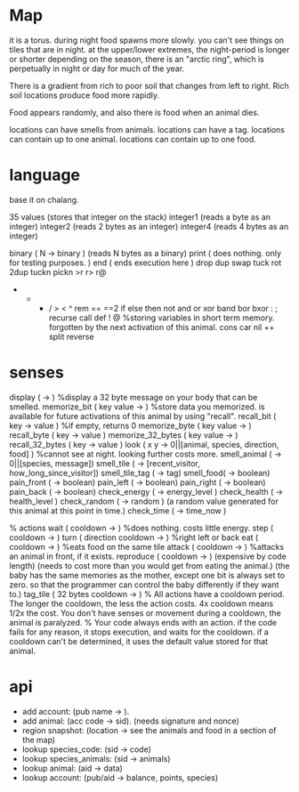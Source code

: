 Map
============

it is a torus.
during night food spawns more slowly.
you can't see things on tiles that are in night.
at the upper/lower extremes, the night-period is longer or shorter depending on the season, there is an "arctic ring", which is perpetually in night or day for much of the year.

There is a gradient from rich to poor soil that changes from left to right.
Rich soil locations produce food more rapidly.

Food appears randomly, and also there is food when an animal dies.

locations can have smells from animals.
locations can have a tag.
locations can contain up to one animal.
locations can contain up to one food.


language
=======

base it on chalang.

35 values (stores that integer on the stack)
integer1 (reads a byte as an integer)
integer2 (reads 2 bytes as an integer)
integer4 (reads 4 bytes as an integer)

binary ( N -> binary ) (reads N bytes as a binary)
print ( does nothing. only for testing purposes. )
end ( ends execution here )
drop dup swap tuck rot 2dup tuckn pickn >r r> r@
+ - * / > < ^ rem == ==2
if else then
not and or xor band bor bxor
: ; recurse call def
! @ %storing variables in short term memory. forgotten by the next activation of this animal.
cons car nil ++ split reverse

# senses 
display ( -> )  %display a 32 byte message on your body that can be smelled.
memorize_bit ( key value -> ) %store data you memorized. is available for future activations of this animal by using "recall".
recall_bit ( key -> value ) %if empty, returns 0
memorize_byte ( key value -> ) 
recall_byte ( key -> value )
memorize_32_bytes ( key value -> )
recall_32_bytes ( key -> value )
look ( x y -> 0||[animal, species, direction, food] ) %cannot see at night. looking further costs more.
smell_animal ( -> 0||[species, message])
smell_tile ( -> [recent_visitor, how_long_since_visitor])
smell_tile_tag ( -> tag)
smell_food( -> boolean)
pain_front ( -> boolean)
pain_left ( -> boolean)
pain_right ( -> boolean)
pain_back ( -> boolean)
check_energy ( -> energy_level )
check_health ( -> health_level )
check_random ( -> random ) (a random value generated for this animal at this point in time.)
check_time ( -> time_now )


% actions
wait ( cooldown -> ) %does nothing. costs little energy.
step ( cooldown -> ) 
turn ( direction cooldown -> ) %right left or back
eat ( cooldown -> ) %eats food on the same tile
attack ( cooldown -> ) %attacks an animal in front, if it exists.
reproduce ( cooldown -> ) (expensive by code length) (needs to cost more than you would get from eating the animal.) (the baby has the same memories as the mother, except one bit is always set to zero. so that the programmer can control the baby differently if they want to.)
tag_tile ( 32 bytes cooldown -> )
% All actions have a cooldown period. The longer the cooldown, the less the action costs. 4x cooldown means 1/2x the cost. You don't have senses or movement during a cooldown, the animal is paralyzed.
% Your code always ends with an action. if the code fails for any reason, it stops execution, and waits for the cooldown. if a cooldown can't be determined, it uses the default value stored for that animal.


api
============
* add account: (pub name -> ).
* add animal: (acc code -> sid). (needs signature and nonce)
* region snapshot: (location -> see the animals and food in a section of the map)
* lookup species_code: (sid -> code)
* lookup species_animals: (sid -> animals)
* lookup animal: (aid -> data)
* lookup account: (pub/aid -> balance, points, species)





